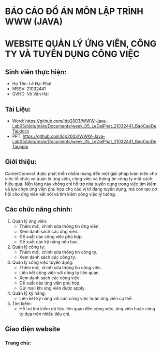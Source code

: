 # BÁO CÁO ĐỒ ÁN MÔN LẬP TRÌNH WWW (JAVA)
# WEBSITE QUẢN LÝ ỨNG VIÊN, CÔNG TY VÀ TUYỂN DỤNG CÔNG VIỆC
## Sinh viên thực hiện:
- Họ Tên: Lê Đại Phát
- MSSV: 21032441
- GVHD: Võ Văn Hải
## Tài Liệu:
- Word: https://github.com/ldp2003/WWW-Java-Lab05/blob/main/Documents/week_05_LeDaiPhat_21032441_BaoCaoDeTai.docx
- PPT: https://github.com/ldp2003/WWW-Java-Lab05/blob/main/Documents/week_05_LeDaiPhat_21032441_BaoCaoDeTai.pptx
## Giới thiệu: 
CareerConnect được phát triển nhằm mang đến một giải pháp toàn diện cho việc tổ chức và quản lý ứng viên, công việc và thông tin công ty một cách hiệu quả. Nền tảng này không chỉ hỗ trợ nhà tuyển dụng trong việc tìm kiếm và lựa chọn ứng viên phù hợp cho các vị trí đang tuyển dụng, mà còn tạo cơ hội cho ứng viên kết nối và tìm kiếm công việc lý tưởng.
## Các chức năng chính: 
1. Quản lý ứng viên:
   - Thêm mới, chỉnh sửa thông tin ứng viên.
   - Xem danh sách các ứng viên.
   - Đề xuất các công việc phù hợp.
   - Đề xuất các kỹ năng nên học.
2. Quản lý công ty:
   - Thêm mới, chỉnh sửa thông tin công ty.
   - Xem danh sách các công ty.
3. Quản lý công việc tuyển dụng:
   - Thêm mới, chỉnh sửa thông tin công việc.
   - Liên kết công việc với công ty liên quan.
   - Xem danh sách các công việc.
   - Đề xuất các ứng viên phù hợp.
   - Gửi mail khi ứng viên được apply.
4. Quản lý kỹ năng:
   - Liên kết kỹ năng với các công việc hoặc ứng viên cụ thể.
5. Tìm kiếm:
   - Hỗ trợ tìm kiếm dữ liệu liên quan đến công việc, ứng viên hoặc công ty dựa trên nhiều tiêu chí.
## Giao diện website
### Trang chủ:

